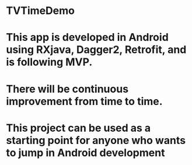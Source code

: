 # TVTimeDemo
# This app is developed in Android using RXjava, Dagger2, Retrofit, and is following MVP.
# There will be continuous improvement from time to time.
# This project can be used as a starting point for anyone who wants to jump in Android development